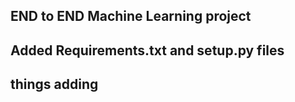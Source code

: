 ## END to END Machine Learning project
## Added Requirements.txt and setup.py files
## things adding